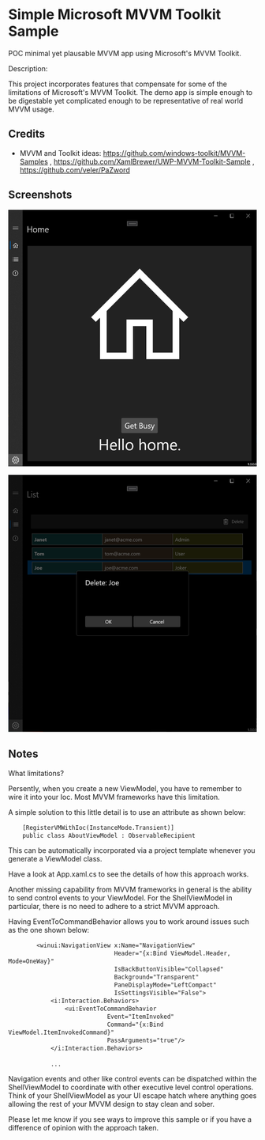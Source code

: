 # Simple Microsoft MVVM Toolkit Sample

POC minimal yet plausable MVVM app using Microsoft's MVVM Toolkit.

Description: 

This project incorporates features that compensate for some of the limitations of Microsoft's MVVM Toolkit. The demo app is simple enough to be digestable yet complicated enough to be representative of real world MVVM usage.

## Credits
* MVVM and Toolkit ideas: https://github.com/windows-toolkit/MVVM-Samples , https://github.com/XamlBrewer/UWP-MVVM-Toolkit-Sample , https://github.com/veler/PaZword

## Screenshots
![Screenshot](https://github.com/Noemata/SimpleMVVM/blob/master/HomeView.png)

![Screenshot](https://github.com/Noemata/SimpleMVVM/blob/master/ListView.png)

## Notes

What limitations?

Persently, when you create a new ViewModel, you have to remember to wire it into your Ioc.  Most MVVM frameworks have this limitation.

A simple solution to this little detail is to use an attribute as shown below:

```
    [RegisterVMWithIoc(InstanceMode.Transient)]
    public class AboutViewModel : ObservableRecipient
```

This can be automatically incorporated via a project template whenever you generate a ViewModel class.

Have a look at App.xaml.cs to see the details of how this approach works.

Another missing capability from MVVM frameworks in general is the ability to send control events to your ViewModel.  For the ShellViewModel in particular, there is no need to adhere to a strict MVVM approach.

Having EventToCommandBehavior allows you to work around issues such as the one shown below:

```
        <winui:NavigationView x:Name="NavigationView"
                              Header="{x:Bind ViewModel.Header, Mode=OneWay}"
                              IsBackButtonVisible="Collapsed"
                              Background="Transparent"
                              PaneDisplayMode="LeftCompact"
                              IsSettingsVisible="False">
            <i:Interaction.Behaviors>
                <ui:EventToCommandBehavior 
                            Event="ItemInvoked"
                            Command="{x:Bind ViewModel.ItemInvokedCommand}" 
                            PassArguments="true"/>
            </i:Interaction.Behaviors>

            ...

```

Navigation events and other like control events can be dispatched within the ShellViewModel to coordinate with other executive level control operations.  Think of your ShellViewModel as your UI escape hatch where anything goes allowing the rest of your MVVM design to stay clean and sober.

Please let me know if you see ways to improve this sample or if you have a difference of opinion with the approach taken.


